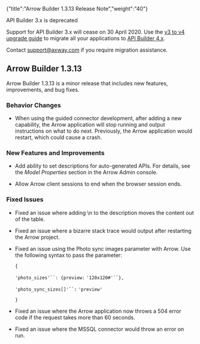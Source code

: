 {"title":"Arrow Builder 1.3.13 Release Note","weight":"40"} 

API Builder 3.x is deprecated

Support for API Builder 3.x will cease on 30 April 2020. Use the [v3 to v4 upgrade guide](https://docs.axway.com/bundle/API_Builder_4x_allOS_en/page/api_builder_v3_to_v4_upgrade_guide.html) to migrate all your applications to [API Builder 4.x](https://docs.axway.com/bundle/API_Builder_4x_allOS_en/page/api_builder_getting_started_guide.html).

Contact [support@axway.com](mailto:support@axway.com) if you require migration assistance.

## Arrow Builder 1.3.13

Arrow Builder 1.3.13 is a minor release that includes new features, improvements, and bug fixes.

### Behavior Changes

*   When using the guided connector development, after adding a new capability, the Arrow application will stop running and output instructions on what to do next. Previously, the Arrow application would restart, which could cause a crash.
    

### New Features and Improvements

*   Add ability to set descriptions for auto-generated APIs. For details, see the _Model Properties_ section in the Arrow Admin console.
    
*   Allow Arrow client sessions to end when the browser session ends.
    

### Fixed Issues

*   Fixed an issue where adding \\n to the description moves the content out of the table.
    
*   Fixed an issue where a bizarre stack trace would output after restarting the Arrow project.
    
*   Fixed an issue using the Photo sync images parameter with Arrow. Use the following syntax to pass the parameter:
    
    `{`
    
    `'photo_sizes'``: {preview:` `'120x120#'``},`
    
    `'photo_sync_sizes[]'``:` `'preview'`
    
    `}`
    
*   Fixed an issue where the Arrow application now throws a 504 error code if the request takes more than 60 seconds.
    
*   Fixed an issue where the MSSQL connector would throw an error on run.